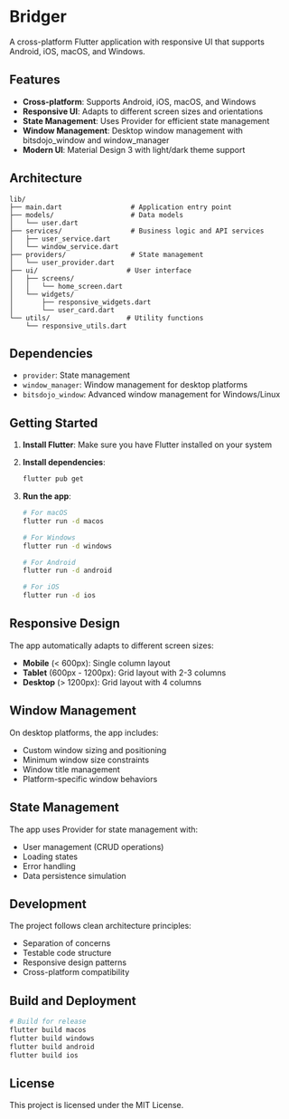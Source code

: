 # Bridger

A cross-platform Flutter application with responsive UI that supports Android, iOS, macOS, and Windows.

## Features

- **Cross-platform**: Supports Android, iOS, macOS, and Windows
- **Responsive UI**: Adapts to different screen sizes and orientations
- **State Management**: Uses Provider for efficient state management
- **Window Management**: Desktop window management with bitsdojo_window and window_manager
- **Modern UI**: Material Design 3 with light/dark theme support

## Architecture

```
lib/
├── main.dart                 # Application entry point
├── models/                   # Data models
│   └── user.dart
├── services/                 # Business logic and API services
│   ├── user_service.dart
│   └── window_service.dart
├── providers/                # State management
│   └── user_provider.dart
├── ui/                      # User interface
│   ├── screens/
│   │   └── home_screen.dart
│   └── widgets/
│       ├── responsive_widgets.dart
│       └── user_card.dart
└── utils/                   # Utility functions
    └── responsive_utils.dart
```

## Dependencies

- `provider`: State management
- `window_manager`: Window management for desktop platforms
- `bitsdojo_window`: Advanced window management for Windows/Linux

## Getting Started

1. **Install Flutter**: Make sure you have Flutter installed on your system
2. **Install dependencies**:
   ```bash
   flutter pub get
   ```
3. **Run the app**:

   ```bash
   # For macOS
   flutter run -d macos

   # For Windows
   flutter run -d windows

   # For Android
   flutter run -d android

   # For iOS
   flutter run -d ios
   ```

## Responsive Design

The app automatically adapts to different screen sizes:

- **Mobile** (< 600px): Single column layout
- **Tablet** (600px - 1200px): Grid layout with 2-3 columns
- **Desktop** (> 1200px): Grid layout with 4 columns

## Window Management

On desktop platforms, the app includes:

- Custom window sizing and positioning
- Minimum window size constraints
- Window title management
- Platform-specific window behaviors

## State Management

The app uses Provider for state management with:

- User management (CRUD operations)
- Loading states
- Error handling
- Data persistence simulation

## Development

The project follows clean architecture principles:

- Separation of concerns
- Testable code structure
- Responsive design patterns
- Cross-platform compatibility

## Build and Deployment

```bash
# Build for release
flutter build macos
flutter build windows
flutter build android
flutter build ios
```

## License

This project is licensed under the MIT License.
